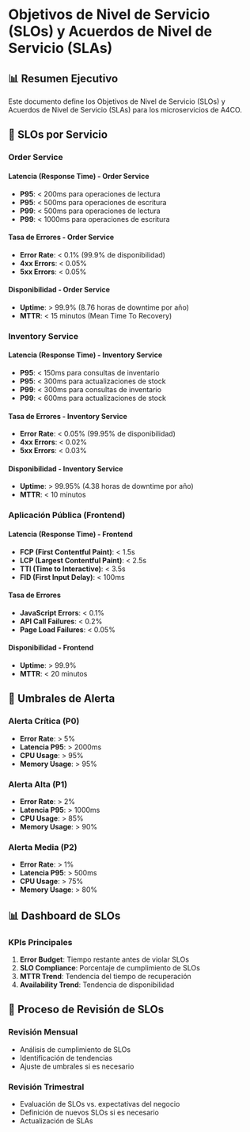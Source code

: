 # Objetivos de Nivel de Servicio (SLOs) y Acuerdos de Nivel de Servicio (SLAs)

## 📊 Resumen Ejecutivo

Este documento define los Objetivos de Nivel de Servicio (SLOs) y Acuerdos de Nivel de Servicio (SLAs) para los microservicios de A4CO.

## 🎯 SLOs por Servicio

### Order Service

#### Latencia (Response Time) - Order Service

- **P95**: < 200ms para operaciones de lectura
- **P95**: < 500ms para operaciones de escritura
- **P99**: < 500ms para operaciones de lectura
- **P99**: < 1000ms para operaciones de escritura

#### Tasa de Errores - Order Service

- **Error Rate**: < 0.1% (99.9% de disponibilidad)
- **4xx Errors**: < 0.05%
- **5xx Errors**: < 0.05%

#### Disponibilidad - Order Service

- **Uptime**: > 99.9% (8.76 horas de downtime por año)
- **MTTR**: < 15 minutos (Mean Time To Recovery)

### Inventory Service

#### Latencia (Response Time) - Inventory Service

- **P95**: < 150ms para consultas de inventario
- **P95**: < 300ms para actualizaciones de stock
- **P99**: < 300ms para consultas de inventario
- **P99**: < 600ms para actualizaciones de stock

#### Tasa de Errores - Inventory Service

- **Error Rate**: < 0.05% (99.95% de disponibilidad)
- **4xx Errors**: < 0.02%
- **5xx Errors**: < 0.03%

#### Disponibilidad - Inventory Service

- **Uptime**: > 99.95% (4.38 horas de downtime por año)
- **MTTR**: < 10 minutos

### Aplicación Pública (Frontend)

#### Latencia (Response Time) - Frontend

- **FCP (First Contentful Paint)**: < 1.5s
- **LCP (Largest Contentful Paint)**: < 2.5s
- **TTI (Time to Interactive)**: < 3.5s
- **FID (First Input Delay)**: < 100ms

#### Tasa de Errores

- **JavaScript Errors**: < 0.1%
- **API Call Failures**: < 0.2%
- **Page Load Failures**: < 0.05%

#### Disponibilidad - Frontend

- **Uptime**: > 99.9%
- **MTTR**: < 20 minutos

## 🚨 Umbrales de Alerta

### Alerta Crítica (P0)

- **Error Rate**: > 5%
- **Latencia P95**: > 2000ms
- **CPU Usage**: > 95%
- **Memory Usage**: > 95%

### Alerta Alta (P1)

- **Error Rate**: > 2%
- **Latencia P95**: > 1000ms
- **CPU Usage**: > 85%
- **Memory Usage**: > 90%

### Alerta Media (P2)

- **Error Rate**: > 1%
- **Latencia P95**: > 500ms
- **CPU Usage**: > 75%
- **Memory Usage**: > 80%

## 📊 Dashboard de SLOs

### KPIs Principales

1. **Error Budget**: Tiempo restante antes de violar SLOs
2. **SLO Compliance**: Porcentaje de cumplimiento de SLOs
3. **MTTR Trend**: Tendencia del tiempo de recuperación
4. **Availability Trend**: Tendencia de disponibilidad

## 🔄 Proceso de Revisión de SLOs

### Revisión Mensual

- Análisis de cumplimiento de SLOs
- Identificación de tendencias
- Ajuste de umbrales si es necesario

### Revisión Trimestral

- Evaluación de SLOs vs. expectativas del negocio
- Definición de nuevos SLOs si es necesario
- Actualización de SLAs

